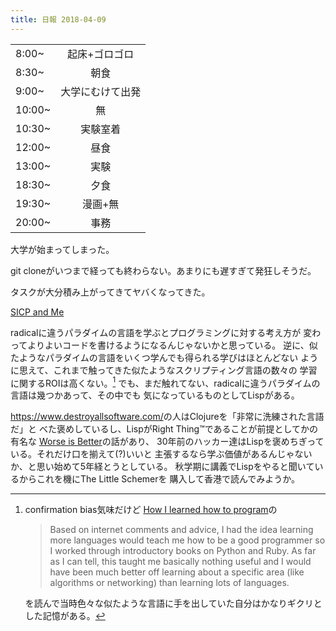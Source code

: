 ```yaml
---
title: 日報 2018-04-09
---
```


|||
|:-|:-:|
|8:00~|起床+ゴロゴロ|
|8:30~|朝食|
|9:00~|大学にむけて出発|
|10:00~|無|
|10:30~|実験室着|
|12:00~|昼食|
|13:00~|実験|
|18:30~|夕食|
|19:30~|漫画+無|
|20:00~|事務|

大学が始まってしまった。

git cloneがいつまで経っても終わらない。あまりにも遅すぎて発狂しそうだ。

タスクが大分積み上がってきてヤバくなってきた。

[SICP and Me](https://medium.com/@imslavko/sicp-and-me-d3a720c8dab6)

radicalに違うパラダイムの言語を学ぶとプログラミングに対する考え方が
変わってよりよいコードを書けるようになるんじゃないかと思っている。
逆に、似たようなパラダイムの言語をいくつ学んでも得られる学びはほとんどない
ように思えて、これまで触ってきた似たようなスクリプティング言語の数々の
学習に関するROIは高くない。[^same-paradigm]
でも、まだ触れてない、radicalに違うパラダイムの言語は幾つかあって、その中でも
気になっているものとしてLispがある。

[^same-paradigm]:
	confirmation bias気味だけど
	[How I learned how to program](https://danluu.com/learning-to-program/)の
	
	> Based on internet comments and advice, I had the idea learning more languages would teach me how to be a good programmer so I worked through introductory books on Python and Ruby. As far as I can tell, this taught me basically nothing useful and I would have been much better off learning about a specific area (like algorithms or networking) than learning lots of languages.
	
	を読んで当時色々な似たような言語に手を出していた自分はかなりギクリとした記憶がある。

<https://www.destroyallsoftware.com/>の人はClojureを「非常に洗練された言語だ」と
べた褒めしているし、LispがRight Thing&trade;であることが前提としてかの有名な
[Worse is Better](http://www.dreamsongs.com/WorseIsBetter.html)の話があり、
30年前のハッカー達はLispを褒めちぎっている。それだけ口を揃えて(?)いいと
主張するなら学ぶ価値があるんじゃないか、と思い始めて5年経とうとしている。
秋学期に講義でLispをやると聞いているからこれを機にThe Little Schemerを
購入して香港で読んでみようか。

